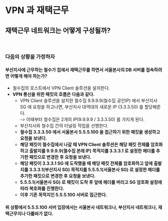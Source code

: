 # VPN 과 재택근무

## 재택근무 네트워크는 어떻게 구성될까?

<figure><img src="../../../../../.gitbook/assets/스크린샷 2024-01-16 22.23.03.png" alt="" width="563"><figcaption></figcaption></figure>

### 다음의 상황을 가정하자&#x20;

#### 부산지사에 근무하는 철수가 집에서 재택근무를 하면서 서울본사의 DB 서버를 접속하려면 어떻게 해야 하는가?

* 철수집의 호스트에서 VPN Client 솔루션을 설치한다.&#x20;
* **VPN 통신을 위한 패킷의 흐름은 다음과 같다.**&#x20;
  * VPN Client 솔루션을 설치한 철수집 9.9.9.9(철수집 공인IP) 에서 부산지사 SG 에 요청을 하고나면, 부산지사 대역대의 새로운 IP (3.3.3.50) 를 할당해준다.\
    -> 이때부터 철수집은 2개의 IP(9.9.9.9 / 3.3.3.50) 를 가지게 된다. &#x20;
  * 부산지사와 철수집 간의 터널링 작업을 선행한다.&#x20;
  * **철수집 3.3.3.50 에서 서울본사 5.5.5.100 을 접근하기 위한 패킷을 생성하고 요청을 보낸다.**&#x20;
  * **해당 패킷이 철수집에서 나갈 때 VPN Client 솔루션은 해당 패킷 전체를 암호화 하고 출발지를 9.9.9.9(철수집 본래 IP) 목적지를 3.3.3.1 로 설정한 헤더를 추가한 패킷으로 변경한 후 요청을 보낸다.**&#x20;
  * **해당 패킷이 3.3.3.1 SG 에 도착했을 때 해당 패킷 전체를 암호화하고 앞에 출발지를 3.3.3.1(부산지사 SG) 목적지를 5.5.5.1(서울본사 SG) 로 설정한 헤더를 추가한 패킷으로 변경한 후 요청을 보낸다.**&#x20;
  * **5.5.5.1(서울본사 SG) 로 패킷이 도착 후 앞에 헤더를 버리고 SG 암호화 설정에 따라 복호화를 진행한다.**&#x20;
  * **이후 기존 목적지인 5.5.5.100 서버로 접근한다.**&#x20;

#### **위 상황에서 5.5.5.100 서버 입장에서는 서울본사 네트워크나, 부산지사 네트워크나, 재택근무지나 다를바가 없다.**&#x20;

